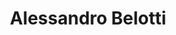 ---
title : "Alessandro Belotti"
# full screen navigation
first_name : "Alessandro"
last_name : "Belotti"
bg_image : "images/backgrounds/full-nav-bg.jpg"
# animated text loop
occupations:
- "Web Developer"
- "Data Engineer"
- "Database Developer"

# slider background image loop
slider_images:
- "images/slider/slider-1.jpg"
- "images/slider/slider-2.jpg"
- "images/slider/slider-3.jpg"



# custom style
custom_class: "" 
custom_attributes: "" 
custom_css: ""

---
